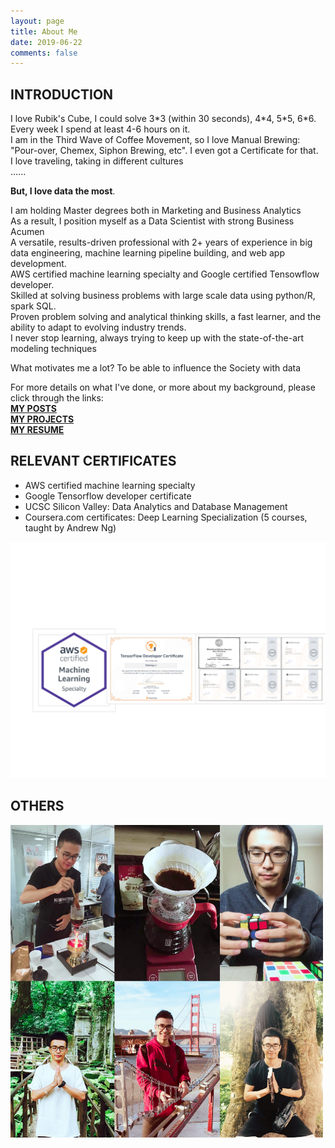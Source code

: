 ```yaml
---
layout: page
title: About Me
date: 2019-06-22
comments: false
---
```



## INTRODUCTION

I love Rubik's Cube, I could solve 3\*3 (within 30 seconds), 4\*4, 5\*5, 6\*6. <br>
Every week I spend at least 4-6 hours on it. <br>
I am in the Third Wave of Coffee Movement, so I love Manual Brewing: <br>
"Pour-over, Chemex, Siphon Brewing, etc". I even got a Certificate for that. <br>
I love traveling, taking in different cultures <br>
...... <br>

**But, I love data the most**.

I am holding Master degrees both in Marketing and Business Analytics <br>
As a result, I position myself as a Data Scientist with strong Business Acumen <br>
A versatile, results-driven professional with 2+ years of experience in big data engineering, machine learning pipeline building, and web app development. <br>
AWS certified machine learning specialty and Google certified Tensowflow developer. <br>
Skilled at solving business problems with large scale data using python/R, spark SQL. <br>
Proven problem solving and analytical thinking skills, a fast learner, and the ability to adapt to evolving industry trends.<br>
I never stop learning, always trying to keep up with the state-of-the-art modeling techniques <br>

What motivates me a lot? To be able to influence the Society with data<br>

For more details on what I've done, or more about my background, please click through the links:<br>
**[MY POSTS](https://medium.com/@wli10)<br>
[MY PROJECTS](https://jeremite.github.io/projects)<br>
[MY RESUME](https://github.com/jeremite/jeremite.github.io/blob/master/assets/img/weixing_li_resume.pdf)**


## RELEVANT CERTIFICATES
* AWS certified machine learning specialty
* Google Tensorflow developer certificate
* UCSC Silicon Valley: Data Analytics and Database Management
* Coursera.com certificates: Deep Learning Specialization (5 courses, taught by Andrew Ng)

<img src="https://github.com/jeremite/jeremite.github.io/blob/master/assets/img/Post/certificates.png?raw=true">

## OTHERS
<img height="500" alt="" width="500" src="https://github.com/jeremite/jeremite.github.io/blob/master/assets/img/Post/p10.png?raw=true">
